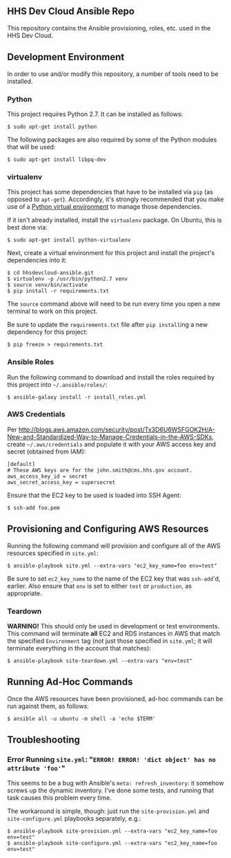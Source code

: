 HHS Dev Cloud Ansible Repo
--------------------------

This repository contains the Ansible provisioning, roles, etc. used in the HHS Dev Cloud.

## Development Environment

In order to use and/or modify this repository, a number of tools need to be installed.

### Python

This project requires Python 2.7. It can be installed as follows:

    $ sudo apt-get install python

The following packages are also required by some of the Python modules that will be used:

    $ sudo apt-get install libpq-dev

### virtualenv

This project has some dependencies that have to be installed via `pip` (as opposed to `apt-get`). Accordingly, it's strongly recommended that you make use of a [Python virtual environment](http://docs.python-guide.org/en/latest/dev/virtualenvs/) to manage those dependencies.

If it isn't already installed, install the `virtualenv` package. On Ubuntu, this is best done via:

    $ sudo apt-get install python-virtualenv

Next, create a virtual environment for this project and install the project's dependencies into it:

    $ cd hhsdevcloud-ansible.git
    $ virtualenv -p /usr/bin/python2.7 venv
    $ source venv/bin/activate
    $ pip install -r requirements.txt

The `source` command above will need to be run every time you open a new terminal to work on this project.

Be sure to update the `requirements.txt` file after `pip install`ing a new dependency for this project:

    $ pip freeze > requirements.txt

### Ansible Roles

Run the following command to download and install the roles required by this project into `~/.ansible/roles/`:

    $ ansible-galaxy install -r install_roles.yml

### AWS Credentials

Per <http://blogs.aws.amazon.com/security/post/Tx3D6U6WSFGOK2H/A-New-and-Standardized-Way-to-Manage-Credentials-in-the-AWS-SDKs>, create `~/.aws/credentials` and populate it with your AWS access key and secret (obtained from IAM):

    [default]
    # These AWS keys are for the john.smith@cms.hhs.gov account.
    aws_access_key_id = secret
    aws_secret_access_key = supersecret

Ensure that the EC2 key to be used is loaded into SSH Agent:

    $ ssh-add foo.pem

## Provisioning and Configuring AWS Resources

Running the following command will provision and configure all of the AWS resources specified in `site.yml`:

    $ ansible-playbook site.yml --extra-vars "ec2_key_name=foo env=test"

Be sure to set `ec2_key_name` to the name of the EC2 key that was `ssh-add`'d, earlier. Also ensure that `env` is set to either `test` or `production`, as appropriate.

### Teardown

**WARNING!** This should only be used in development or test environments. This command will terminate **all** EC2 and RDS instances in AWS that match the specified `Environment` tag (not just those specified in `site.yml`; it will terminate everything in the account that matches):

    $ ansible-playbook site-teardown.yml --extra-vars "env=test"

## Running Ad-Hoc Commands

Once the AWS resources have been provisioned, ad-hoc commands can be run against them, as follows:

    $ ansible all -u ubuntu -m shell -a 'echo $TERM'

## Troubleshooting

### Error Running `site.yml`: "`ERROR! ERROR! 'dict object' has no attribute 'foo'`"

This seems to be a bug with Ansible's `meta: refresh_inventory`: it somehow screws up the dynamic inventory. I've done some tests, and running that task causes this problem every time.

The workaround is simple, though: just run the `site-provision.yml` and `site-configure.yml` playbooks separately, e.g.:

    $ ansible-playbook site-provision.yml --extra-vars "ec2_key_name=foo env=test"
    $ ansible-playbook site-configure.yml --extra-vars "ec2_key_name=foo env=test"

